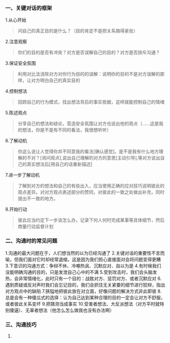 ### 一、关键对话的框架

1.从心开始 
>问自己的真正目的是什么？（目的肯定不是把关系搞得紧张）

2.注意观察  
>你们的目的是否有冲突？对方是否误解自己的目的？对方是否排斥沟通？

3.保证安全氛围  
>利用对比法消除对方对你行为目的的误解：说明你的目的不是对方误解的那样，让对方明白自己的真实目的

4.控制想法  
>回顾自己的行为模式，找出想法背后的事实依据，这样就能控制自己的情绪

5.陈述观点  
>分享自己的想法和结论，营造安全氛围让对方也说出他的观点（……这是我的想法，你是不是有不同的看法，我很想听听）

6.了解动机  
>你这么说让人觉得你并不同意我的看法[确认感觉]。是不是我有什么地方理解的不对？[询问观点],说出自己理解的对方的意思[主动引导],等对方说出自己的真实想法后[用自己的话重新描述]

7.进一步了解动机  
>了解到对方的想法和自己的有些出入，应当使用正确的应对技巧说明彼此的观点差异。对对方观点表述部分的赞同，对彼此的一致之处做出补充，同时提出不一致的地方。

8.开始行动  
>彼此应当约定下一步该怎么办，记录下何人何时完成某事等具体细节，然后商量行动监督计划


### 二、沟通时的常见问题

1.沟通的最大问题在于，人们想当然的以为已经沟通了
2.关键对话的重要性不言而喻，但我们面对它时却经常退缩，这是因为我们担心直接面对会将问题变得更糟
3.下意识的沟通方式：争辩不休、冷嘲热讽、沉默应对、自以为是
4.有时候我们没能明确沟通的目的，只是发泄自己心中的不满
5.受到攻击时，我们会头脑发热，会非常情绪化，此时只有一个目的：战胜对方、惩罚对方、或者沉默应对
6.遇到质疑或反对声时我们会忘记目的，我们会抓住无关紧要的细节进行狡辩，指出对方观点中的缺陷
7.狭隘地把彼此放在对立面，好像问题的解决方式非此即彼
8.总是会有一种傻瓜式的选择：认为自己达到某种合理的目的一定会让对方不舒服，或者彼此关系变坏
9.把猜测当成事实
10.受害者想法、大反派想法（对方平时就特别傻逼）、无辜者想法（他怎么怎么做我也没有办法啊）


### 三、沟通技巧

1.
